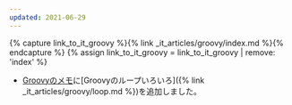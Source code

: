 ```yaml
---
updated: 2021-06-29
---
```

{% capture link_to_it_groovy %}{% link _it_articles/groovy/index.md %}{% endcapture %}
{% assign link_to_it_groovy = link_to_it_groovy | remove: 'index' %}

- [Groovyのメモ]({{link_to_it_groovy}})に[Groovyのループいろいろ]({% link _it_articles/groovy/loop.md %})を追加しました。